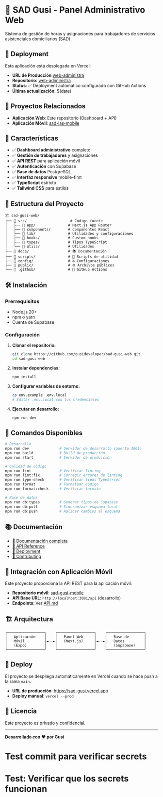 # 🏢 SAD Gusi - Panel Administrativo Web

Sistema de gestión de horas y asignaciones para trabajadores de servicios asistenciales domiciliarios (SAD).

## 🚀 Deployment

Esta aplicación está desplegada en Vercel:

- **URL de Producción**:[web-administra](https://web-adiministrador.vercel.app/)
- **Repositorio**: [web-adiministra](https://github.com/Gusi-ui/web-adiministra.git)
- **Status**: ✅ Deployment automático configurado con GitHub Actions
- **Última actualización**: $(date)

## 📱 Proyectos Relacionados

- **Aplicación Web**: Este repositorio (Dashboard + API)
- **Aplicación Móvil**: [sad-las-mobile](https://github.com/Gusi-ui/sad-las-mobile.git)

## 🚀 Características

- ✅ **Dashboard administrativo** completo
- ✅ **Gestión de trabajadores** y asignaciones
- ✅ **API REST** para aplicación móvil
- ✅ **Autenticación** con Supabase
- ✅ **Base de datos** PostgreSQL
- ✅ **Interfaz responsive** mobile-first
- ✅ **TypeScript** estricto
- ✅ **Tailwind CSS** para estilos

## 📁 Estructura del Proyecto

```
📦 sad-gusi-web/
├── 📁 src/                    # Código fuente
│   ├── 📁 app/               # Next.js App Router
│   ├── 📁 components/        # Componentes React
│   ├── 📁 lib/               # Utilidades y configuraciones
│   ├── 📁 hooks/             # Custom hooks
│   ├── 📁 types/             # Tipos TypeScript
│   └── 📁 utils/             # Utilidades
├── 📁 docs/                  # 📚 Documentación
├── 📁 scripts/               # 🔧 Scripts de utilidad
├── 📁 config/                # ⚙️ Configuraciones
├── 📁 public/                # 🌐 Archivos públicos
└── 📁 .github/               # 🤖 GitHub Actions
```

## 🛠️ Instalación

### Prerrequisitos

- Node.js 20+
- npm o yarn
- Cuenta de Supabase

### Configuración

1. **Clonar el repositorio:**

   ```bash
   git clone https://github.com/gusideveloper/sad-gusi-web.git
   cd sad-gusi-web
   ```

2. **Instalar dependencias:**

   ```bash
   npm install
   ```

3. **Configurar variables de entorno:**

   ```bash
   cp env.example .env.local
   # Editar .env.local con tus credenciales
   ```

4. **Ejecutar en desarrollo:**
   ```bash
   npm run dev
   ```

## 🚀 Comandos Disponibles

```bash
# Desarrollo
npm run dev              # Servidor de desarrollo (puerto 3001)
npm run build            # Build de producción
npm run start            # Servidor de producción

# Calidad de código
npm run lint             # Verificar linting
npm run lint:fix         # Corregir errores de linting
npm run type-check       # Verificar tipos TypeScript
npm run format           # Formatear código
npm run format:check     # Verificar formato

# Base de datos
npm run db:types         # Generar tipos de Supabase
npm run db:pull          # Sincronizar esquema local
npm run db:push          # Aplicar cambios al esquema
```

## 📚 Documentación

- [📖 Documentación completa](./docs/README.md)
- [🔌 API Reference](./docs/API.md)
- [🚀 Deployment](./docs/DEPLOYMENT.md)
- [🤝 Contributing](./docs/CONTRIBUTING.md)

## 🔗 Integración con Aplicación Móvil

Este proyecto proporciona la API REST para la aplicación móvil:

- **Repositorio móvil**: [sad-gusi-mobile](https://github.com/Gusi-ui/movile-app)
- **API Base URL**: `http://localhost:3001/api` (desarrollo)
- **Endpoints**: Ver [API.md](./docs/API.md)

## 🏗️ Arquitectura

```
┌─────────────────┐    ┌─────────────────┐    ┌─────────────────┐
│   Aplicación    │    │   Panel Web     │    │   Base de       │
│   Móvil         │◄──►│   (Next.js)     │◄──►│   Datos         │
│   (Expo)        │    │                 │    │   (Supabase)    │
└─────────────────┘    └─────────────────┘    └─────────────────┘
```

## 🚀 Deploy

El proyecto se despliega automáticamente en Vercel cuando se hace push a la rama `main`.

- **URL de producción**: https://sad-gusi.vercel.app
- **Deploy manual**: `vercel --prod`

## 📝 Licencia

Este proyecto es privado y confidencial.

---

**Desarrollado con ❤️ por Gusi**

# Test commit para verificar secrets

# Test: Verificar que los secrets funcionan
